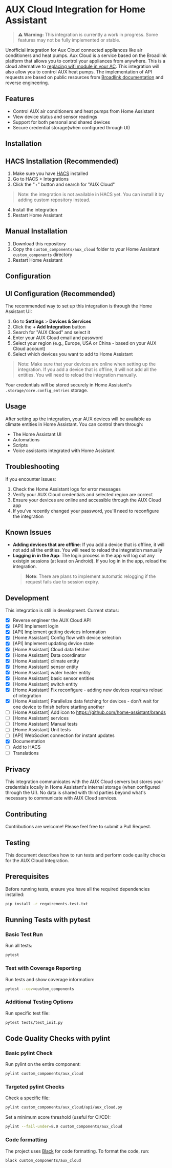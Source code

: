 # AUX Cloud Integration for Home Assistant

> **⚠️ Warning:** This integration is currently a work in progress. Some features may not be fully implemented or stable.

Unofficial integration for Aux Cloud connected appliances like air conditioners and heat pumps. Aux Cloud is a service
based on the Broadlink platform that allows you to control your appliances from anywhere. This is a cloud alternative
to [replacing wifi module in your AC](https://github.com/GrKoR/esphome_aux_ac_component). This integration will also allow you
to control AUX heat pumps. The implementation of API requests are based on public resources from [Broadlink documentation](https://docs.ibroadlink.com/public/appsdk/sdk_others/dnacontrol/) and reverse engineering.

## Features

- Control AUX air conditioners and heat pumps from Home Assistant
- View device status and sensor readings
- Support for both personal and shared devices
- Secure credential storage(when configured through UI)

## Installation

## HACS Installation (Recommended)


1. Make sure you have [HACS](https://hacs.xyz/) installed
2. Go to HACS > Integrations
3. Click the "+" button and search for "AUX Cloud"
  > Note: the integration is not available in HACS yet. You can install it by adding custom repository instead.
4. Install the integration
5. Restart Home Assistant

## Manual Installation

1. Download this repository
2. Copy the `custom_components/aux_cloud` folder to your Home Assistant `custom_components` directory
3. Restart Home Assistant

## Configuration

## UI Configuration (Recommended)

The recommended way to set up this integration is through the Home Assistant UI:

1. Go to **Settings** > **Devices & Services**
2. Click the **+ Add Integration** button
3. Search for "AUX Cloud" and select it
4. Enter your AUX Cloud email and password
5. Select your region (e.g., Europe, USA or China - based on your AUX Cloud account)
6. Select which devices you want to add to Home Assistant

  > Note: Make sure that your devices are online when setting up the integration. If you add a device that is offline, it will not add all the entities. You will need to reload the integration manually.

Your credentials will be stored securely in Home Assistant's `.storage/core.config_entries` storage.

## Usage

After setting up the integration, your AUX devices will be available as climate entities in Home Assistant. You can
control them through:

- The Home Assistant UI
- Automations
- Scripts
- Voice assistants integrated with Home Assistant

## Troubleshooting

If you encounter issues:

1. Check the Home Assistant logs for error messages
2. Verify your AUX Cloud credentials and selected region are correct
3. Ensure your devices are online and accessible through the AUX Cloud app
4. If you've recently changed your password, you'll need to reconfigure the integration

## Known Issues

- **Adding devices that are offline**: If you add a device that is offline, it will not add all the entities. You will need to reload the integration manually
- **Logging in in the App**: The login process in the app will log out any existgin sessions (at least on Android). If you log in in the app, reload the integration.
  > **Note**: There are plans to implement automatic relogging if the request fails due to session expiry.

## Development

This integration is still in development. Current status:

- [x] Reverse engineer the AUX Cloud API
- [x] [API] Implement login
- [x] [API] Implement getting devices information
- [x] [Home Assistant] Config flow with device selection
- [x] [API] Implement updating device state
- [x] [Home Assistant] Cloud data fetcher
- [x] [Home Assistant] Data coordinator
- [x] [Home Assistant] climate entity
- [x] [Home Assistant] sensor entity
- [x] [Home Assistant] water heater entity
- [x] [Home Assistant] basic sensor entities
- [x] [Home Assistant] switch entity
- [x] [Home Assistant] Fix reconfigure - adding new devices requires reload of integration
- [x] [Home Assistant] Parallelize data fetching for devices - don't wait for one device to finish before starting another
- [ ] [Home Assistant] Add icon to https://github.com/home-assistant/brands
- [ ] [Home Assistant] services
- [ ] [Home Assistant] Manual tests
- [ ] [Home Assistant] Unit tests
- [ ] [API] WebSocket connection for instant updates
- [x] Documentation
- [ ] Add to HACS
- [ ] Translations

## Privacy

This integration communicates with the AUX Cloud servers but stores your credentials locally in Home Assistant's internal storage (when configured through the UI). No data is shared with third parties beyond what's necessary to communicate with AUX Cloud services.

## Contributing

Contributions are welcome! Please feel free to submit a Pull Request.

## Testing

This document describes how to run tests and perform code quality checks for the AUX Cloud Integration.

## Prerequisites

Before running tests, ensure you have all the required dependencies installed:

```bash
pip install -r requirements.test.txt
```

## Running Tests with pytest

### Basic Test Run

Run all tests:

```bash
pytest
```

### Test with Coverage Reporting

Run tests and show coverage information:

```bash
pytest --cov=custom_components
```

### Additional Testing Options

Run specific test file:

```bash
pytest tests/test_init.py
```

## Code Quality Checks with pylint

### Basic pylint Check

Run pylint on the entire component:

```bash
pylint custom_components/aux_cloud
```

### Targeted pylint Checks

Check a specific file:

```bash
pylint custom_components/aux_cloud/api/aux_cloud.py
```

Set a minimum score threshold (useful for CI/CD):

```bash
pylint --fail-under=8.0 custom_components/aux_cloud
```

### Code formatting

The project uses [Black](https://pypi.org/project/black/) for code formatting. To format the code, run:

```bash
black custom_components/aux_cloud
```
